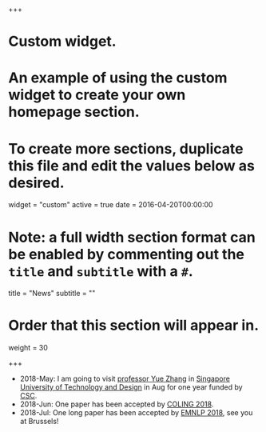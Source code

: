 +++
# Custom widget.
# An example of using the custom widget to create your own homepage section.
# To create more sections, duplicate this file and edit the values below as desired.
widget = "custom"
active = true
date = 2016-04-20T00:00:00

# Note: a full width section format can be enabled by commenting out the `title` and `subtitle` with a `#`.
title = "News"
subtitle = ""

# Order that this section will appear in.
weight = 30

+++

* 2018-May: I am going to visit [professor Yue Zhang](https://frcchang.github.io/) in [Singapore University of Technology and Design](sutd.edu.sg) in Aug for one year funded by [CSC](http://www.csc.edu.cn/).
* 2018-Jun: One paper has been accepted by [COLING 2018](http://coling2018.org/).
* 2018-Jul: One long paper has been accepted by [EMNLP 2018](http://emnlp2018.org/), see you at Brussels!
